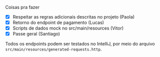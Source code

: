 Coisas pra fazer
- [X] Respeitar as regras adicionais descritas no projeto (Paola)
- [X] Retorno do endpoint de pagamento (Lucas)
- [X] Scripts de dados mock no src/main/resources (Vitor)
- [X] Passe geral (Santiago)

Todos os endpoints podem ser testados no IntelliJ, por meio do arquivo ```src/main/resources/generated-requests.http```.